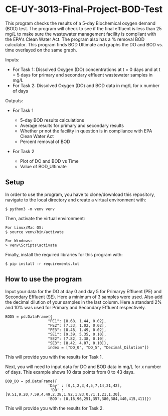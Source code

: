 # CE-UY-3013-Final-Project-BOD-Test

This program checks the results of a 5-day Biochemical oxygen demand (BOD) test. The program will check to see if the final effluent is less than 25 mg/L to make sure the wastewater management facility is compliant with the EPA's Clean Water Act. The program also has a % removal BOD calculator. This program finds BOD Ultimate and  graphs the DO and BOD vs. time overlayed on the same graph.

Inputs:
*  For Task 1: Dissolved Oxygen (DO) concentrations at t = 0 days and at t = 5 days for primary and secondary effluent wastewater samples in mg/L
* For Task 2: Dissolved Oxygen (DO) and BOD data in mg/L for x number of days 

Outputs: 
* For Task 1
  * 5-day BOD results calculations 
  * Average results for primary and secondary results
  * Whether pr not the facility in question is in compliance with EPA Clean Water Act 
  * Percent removal of BOD

* For Task 2
  * Plot of DO and BOD vs Time 
  * Value of BOD_Ultimate
  
 ## Setup

In order to use the program, you have to clone/download this repository,
navigate to the local directory and create a virtual environment with:

```
$ python3 -m venv venv
```

Then, activate the virtual environment:

```
For Linux/Mac OS:
$ source venv/bin/activate

For Windows:
> venv\Scripts\activate
```

Finally, install the required libraries for this program with:

```
$ pip install -r requirements.txt
``` 
  
## How to use the program

Input your data for the DO at day 0 and day 5 for Primaryy Effluent (PE) and Secondary Effluent (SE).
Here a minimum of 3 samples were used. Also add the decimal dilution of your samples in the last column.
Here a standard 2% and 10% was used for Primary and Secondary Effluent respectively.

```
BOD5 = pd.DataFrame({
                   "PE1": [8.68, 1.44, 0.02],
                   "PE2": [7.33, 1.02, 0.02],
                   "PE3": [8.48, 1.49, 0.02],
                   "SE1": [9.39, 5.35, 0.10],
                   "SE2": [7.82, 2.38, 0.10],
                   "SE3": [8.42, 4.07, 0.10]},
                   index = ["DO_0", "DO_5", "Decimal_Dilution"])
```

This will provide you with the results for Task 1.

Next, you will need to input data for DO and BOD data in mg/L for x number of days. This example shows 10 data points from 0 to 43 days.

```
BOD_DO = pd.DataFrame({
                   'Day' : [0,1,2,3,4,5,7,14,21,42],
                    'DO' : [9.51,9.20,7.59,4.49,2.38,1.92,1.83,0.71,1.21,1.30],
                   'BOD': [0,16,96,251,357,380,384,440,415,411]})
```

This will provide you with the results for Task 2.


